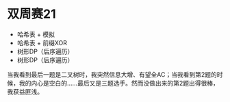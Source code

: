 # 双周赛21

- 哈希表 + 模拟
- 哈希表 + 前缀XOR
- 树形DP（后序遍历）
- 树形DP（后序遍历）

当我看到最后一题是二叉树时，我突然信息大增、有望全AC；当我看到第2题的时候，我的内心是空白的……最后又是三题选手。然而没做出来的第2题出得很棒，我获益匪浅。
